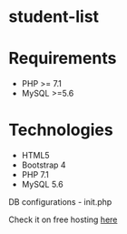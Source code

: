 # student-list

# Requirements
* PHP >= 7.1
* MySQL >=5.6
# Technologies
* HTML5
* Bootstrap 4
* PHP 7.1
* MySQL 5.6

DB configurations - init.php

Check it on free hosting [here](https://student-list.000webhostapp.com/)
